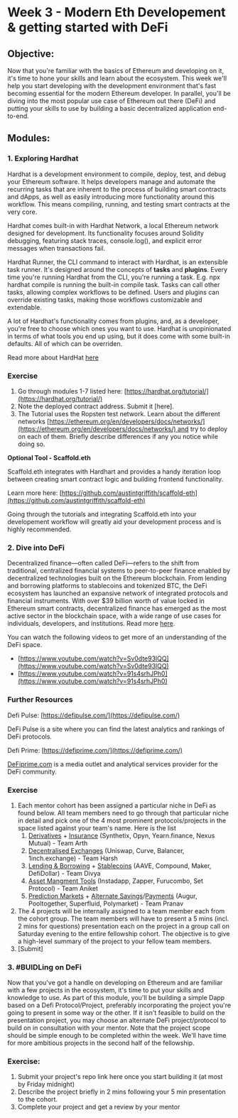 # Week 3 - Modern Eth Developement & getting started with DeFi

## **Objective:**

Now that you're familiar with the basics of Ethereum and developing on it, it's time to hone your skills and learn about the ecosystem. This week we'll help you start developing with the development environment that's fast becoming essential for the modern Ethereum developer. In parallel, you'll be diving into the most popular use case of Ethereum out there (DeFi) and putting your skills to use by building a basic decentralized application end-to-end.

## **Modules:**

### **1. Exploring Hardhat**

Hardhat is a development environment to compile, deploy, test, and debug your Ethereum software. It helps developers manage and automate the recurring tasks that are inherent to the process of building smart contracts and dApps, as well as easily introducing more functionality around this workflow. This means compiling, running, and testing smart contracts at the very core.

Hardhat comes built-in with Hardhat Network, a local Ethereum network designed for development. Its functionality focuses around Solidity debugging, featuring stack traces, console.log(), and explicit error messages when transactions fail.

Hardhat Runner, the CLI command to interact with Hardhat, is an extensible task runner. It's designed around the concepts of **tasks** and **plugins**. Every time you're running Hardhat from the CLI, you're running a task. E.g. npx hardhat compile is running the built-in compile task. Tasks can call other tasks, allowing complex workflows to be defined. Users and plugins can override existing tasks, making those workflows customizable and extendable.

A lot of Hardhat's functionality comes from plugins, and, as a developer, you're free to choose which ones you want to use. Hardhat is unopinionated in terms of what tools you end up using, but it does come with some built-in defaults. All of which can be overriden.

Read more about HardHat [here](https://hardhat.org/getting-started/)

### Exercise

1. Go through modules 1-7 listed here: [https://hardhat.org/tutorial/](https://hardhat.org/tutorial/)
2. Note the deployed contract address. Submit it [here]. 
3. The Tutorial uses the Ropsten test network. Learn about the different networks [https://ethereum.org/en/developers/docs/networks/](https://ethereum.org/en/developers/docs/networks/) and try to deploy on each of them. Briefly describe differences if any you notice while doing so. 

**Optional Tool - Scaffold.eth**

Scaffold.eth integrates with Hardhart and provides a handy iteration loop between creating smart contract logic and building frontend functionality.

Learn more here: [https://github.com/austintgriffith/scaffold-eth](https://github.com/austintgriffith/scaffold-eth)

Going through the tutorials and integrating Scaffold.eth into your developement workflow will greatly aid your development process and is highly recommended.

### **2. Dive into DeFi**

Decentralized finance—often called DeFi—refers to the shift from traditional, centralized financial systems to peer-to-peer finance enabled by decentralized technologies built on the Ethereum blockchain. From lending and borrowing platforms to stablecoins and tokenized BTC, the DeFi ecosystem has launched an expansive network of integrated protocols and financial instruments. With over $39 billion worth of value locked in Ethereum smart contracts, decentralized finance has emerged as the most active sector in the blockchain space, with a wide range of use cases for individuals, developers, and institutions. Read more [here](https://consensys.net/blockchain-use-cases/decentralized-finance/).

You can watch the following videos to get more of an understanding of the DeFi space.

- [https://www.youtube.com/watch?v=Sv0dte93lQQ](https://www.youtube.com/watch?v=Sv0dte93lQQ)
- [https://www.youtube.com/watch?v=91s4srhJPh0](https://www.youtube.com/watch?v=91s4srhJPh0)

### Further Resources

Defi Pulse: [https://defipulse.com/](https://defipulse.com/)

DeFi Pulse is a site where you can find the latest analytics and rankings of DeFi protocols.

Defi Prime: [https://defiprime.com/](https://defiprime.com/)

[DeFiprime.com](http://defiprime.com/) is a media outlet and analytical services provider for the DeFi community.

### Exercise

1. Each mentor cohort has been assigned a particular niche in DeFi as found below. All team members need to go through that particular niche in detail and pick one of the 4 most prominent protocols/projects in the space listed against your team's name. Here is the list
    1. [Derivatives](https://defiprime.com/derivatives) + [Insurance](https://defiprime.com/insurance) (Synthetix, Opyn, Yearn.finance, Nexus Mutual) - Team Arth
    2. [Decentralised Exchanges](https://defiprime.com/exchanges#ethereum) (Uniswap, Curve, Balancer, 1inch.exchange) - Team Harsh
    3. [Lending & Borrowing](https://defiprime.com/decentralized-lending) + [Stablecoins](https://defiprime.com/stablecoins) (AAVE, Compound, Maker, DefiDollar) - Team Divya
    4. [Asset Mangment Tools](https://defiprime.com/assets-management-tools#ethereum) (Instadapp, Zapper, Furucombo, Set Protocol) - Team Aniket
    5. [Prediction Markets](https://defiprime.com/prediction-markets) + [Alternate Savings](https://defiprime.com/alternative-savings)/[Payments](https://defiprime.com/payments) (Augur, Pooltogether, Superfluid, Polymarket) - Team Pranav
2. The 4 projects will be internally assigned to a team member each from the cohort group. The team members will have to present a 5 mins (incl. 2 mins for questions) presentation each on the project in a group call on Saturday evening to the entire fellowship cohort. The objective is to give a high-level summary of the project to your fellow team members.
3. [Submit]

### **3. #BUIDLing on DeFi**

Now that you've got a handle on developing on Ethereum and are familiar with a few projects in the ecosystem, it's time to put your skills and knowledge to use. As part of this module, you'll be building a simple Dapp based on a Defi Protocol/Project, preferably incorporating the project you're going to present in some way or the other. If it isn't feasible to build on the presentation project, you may choose an alternate DeFi project/protocol to build on in consultation with your mentor. Note that the project scope should be simple enough to be completed within the week. We'll have time for more ambitious projects in the second half of the fellowship.

### **Exercise:**

1. Submit your project's repo link here once you start building it (at most by Friday midnight)
2. Describe the project briefly in 2 mins following your 5 min presentation to the cohort.
3. Complete your project and get a review by your mentor